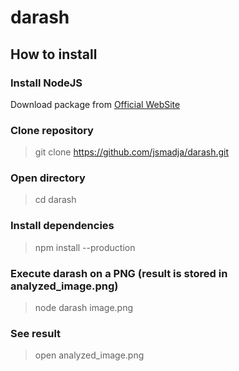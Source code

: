 # darash

## How to install

### Install NodeJS

Download package from [Official WebSite](https://nodejs.org/en/)

### Clone repository
> git clone https://github.com/jsmadja/darash.git

### Open directory
> cd darash

### Install dependencies
> npm install --production

### Execute darash on a PNG (result is stored in analyzed_image.png)
> node darash image.png

### See result 
> open analyzed_image.png
